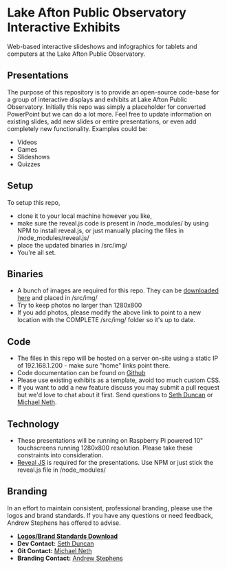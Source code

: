 # Lake Afton Public Observatory Interactive Exhibits
Web-based interactive slideshows and infographics for tablets and computers at the Lake Afton Public Observatory.

## Presentations
The purpose of this repository is to provide an open-source code-base for a group of interactive displays and exhibits at Lake Afton Public Observatory. Initially this
repo was simply a placeholder for converted PowerPoint but we can do a lot more. Feel free to update information on existing slides, add new slides or entire presentations, or
even add completely new functionality. Examples could be:
- Videos
- Games
- Slideshows
- Quizzes

## Setup
To setup this repo,
- clone it to your local machine however you like,
- make sure the reveal.js code is present in /node_modules/ by using NPM to install reveal.js, or just manually placing the files in /node_modules/reveal.js/
- place the updated binaries in /src/img/
- You're all set.

## Binaries
- A bunch of images are required for this repo. They can be [downloaded here](http://bit.ly/2bII3mF) and placed in /src/img/
- Try to keep photos no larger than 1280x800
- If you add photos, please modify the above link to point to a new location with the COMPLETE /src/img/ folder so it's up to date.

## Code
- The files in this repo will be hosted on a server on-site using a static IP of 192.168.1.200 - make sure "home" links point there.
- Code documentation can be found on [Github](https://github.com/hakimel/reveal.js/)
- Please use existing exhibits as a template, avoid too much custom CSS.
- If you want to add a new feature discuss you may submit a pull request but we'd love to chat about it first. Send questions to [Seth Duncan](sduncan@lakeafton.com) or [Michael Neth](mneth@lakeafton.com).

## Technology
- These presentations will be running on Raspberry Pi powered 10" touchscreens running 1280x800 resolution. Please take these constraints into consideration.
- [Reveal JS](http://lab.hakim.se/reveal-js/#/) is required for the presentations. Use NPM or just stick the reveal.js file in /node_modules/

## Branding
In an effort to maintain consistent, professional branding, please use the logos and brand standards. If you have any questions or need feedback, Andrew Stephens has offered to advise.

- [**Logos/Brand Standards Download**](http://bit.ly/2aNUfSN)
- **Dev Contact:** [Seth Duncan](sduncan@lakeafton.com)
- **Git Contact:** [Michael Neth](mneth@lakeafton.com)
- **Branding Contact:** [Andrew Stephens](artandsalsa@gmail.com)
